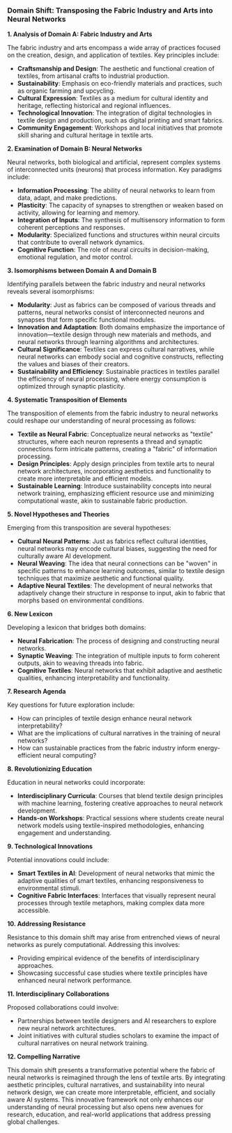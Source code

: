 ### Domain Shift: Transposing the Fabric Industry and Arts into Neural Networks

**1. Analysis of Domain A: Fabric Industry and Arts**

The fabric industry and arts encompass a wide array of practices focused on the creation, design, and application of textiles. Key principles include:

- **Craftsmanship and Design**: The aesthetic and functional creation of textiles, from artisanal crafts to industrial production.
- **Sustainability**: Emphasis on eco-friendly materials and practices, such as organic farming and upcycling.
- **Cultural Expression**: Textiles as a medium for cultural identity and heritage, reflecting historical and regional influences.
- **Technological Innovation**: The integration of digital technologies in textile design and production, such as digital printing and smart fabrics.
- **Community Engagement**: Workshops and local initiatives that promote skill sharing and cultural heritage in textile arts.

**2. Examination of Domain B: Neural Networks**

Neural networks, both biological and artificial, represent complex systems of interconnected units (neurons) that process information. Key paradigms include:

- **Information Processing**: The ability of neural networks to learn from data, adapt, and make predictions.
- **Plasticity**: The capacity of synapses to strengthen or weaken based on activity, allowing for learning and memory.
- **Integration of Inputs**: The synthesis of multisensory information to form coherent perceptions and responses.
- **Modularity**: Specialized functions and structures within neural circuits that contribute to overall network dynamics.
- **Cognitive Function**: The role of neural circuits in decision-making, emotional regulation, and motor control.

**3. Isomorphisms between Domain A and Domain B**

Identifying parallels between the fabric industry and neural networks reveals several isomorphisms:

- **Modularity**: Just as fabrics can be composed of various threads and patterns, neural networks consist of interconnected neurons and synapses that form specific functional modules.
- **Innovation and Adaptation**: Both domains emphasize the importance of innovation—textile design through new materials and methods, and neural networks through learning algorithms and architectures.
- **Cultural Significance**: Textiles can express cultural narratives, while neural networks can embody social and cognitive constructs, reflecting the values and biases of their creators.
- **Sustainability and Efficiency**: Sustainable practices in textiles parallel the efficiency of neural processing, where energy consumption is optimized through synaptic plasticity.

**4. Systematic Transposition of Elements**

The transposition of elements from the fabric industry to neural networks could reshape our understanding of neural processing as follows:

- **Textile as Neural Fabric**: Conceptualize neural networks as "textile" structures, where each neuron represents a thread and synaptic connections form intricate patterns, creating a "fabric" of information processing.
- **Design Principles**: Apply design principles from textile arts to neural network architectures, incorporating aesthetics and functionality to create more interpretable and efficient models.
- **Sustainable Learning**: Introduce sustainability concepts into neural network training, emphasizing efficient resource use and minimizing computational waste, akin to sustainable fabric production.

**5. Novel Hypotheses and Theories**

Emerging from this transposition are several hypotheses:

- **Cultural Neural Patterns**: Just as fabrics reflect cultural identities, neural networks may encode cultural biases, suggesting the need for culturally aware AI development.
- **Neural Weaving**: The idea that neural connections can be "woven" in specific patterns to enhance learning outcomes, similar to textile design techniques that maximize aesthetic and functional quality.
- **Adaptive Neural Textiles**: The development of neural networks that adaptively change their structure in response to input, akin to fabric that morphs based on environmental conditions.

**6. New Lexicon**

Developing a lexicon that bridges both domains:

- **Neural Fabrication**: The process of designing and constructing neural networks.
- **Synaptic Weaving**: The integration of multiple inputs to form coherent outputs, akin to weaving threads into fabric.
- **Cognitive Textiles**: Neural networks that exhibit adaptive and aesthetic qualities, enhancing interpretability and functionality.

**7. Research Agenda**

Key questions for future exploration include:

- How can principles of textile design enhance neural network interpretability?
- What are the implications of cultural narratives in the training of neural networks?
- How can sustainable practices from the fabric industry inform energy-efficient neural computing?

**8. Revolutionizing Education**

Education in neural networks could incorporate:

- **Interdisciplinary Curricula**: Courses that blend textile design principles with machine learning, fostering creative approaches to neural network development.
- **Hands-on Workshops**: Practical sessions where students create neural network models using textile-inspired methodologies, enhancing engagement and understanding.

**9. Technological Innovations**

Potential innovations could include:

- **Smart Textiles in AI**: Development of neural networks that mimic the adaptive qualities of smart textiles, enhancing responsiveness to environmental stimuli.
- **Cognitive Fabric Interfaces**: Interfaces that visually represent neural processes through textile metaphors, making complex data more accessible.

**10. Addressing Resistance**

Resistance to this domain shift may arise from entrenched views of neural networks as purely computational. Addressing this involves:

- Providing empirical evidence of the benefits of interdisciplinary approaches.
- Showcasing successful case studies where textile principles have enhanced neural network performance.

**11. Interdisciplinary Collaborations**

Proposed collaborations could involve:

- Partnerships between textile designers and AI researchers to explore new neural network architectures.
- Joint initiatives with cultural studies scholars to examine the impact of cultural narratives on neural network training.

**12. Compelling Narrative**

This domain shift presents a transformative potential where the fabric of neural networks is reimagined through the lens of textile arts. By integrating aesthetic principles, cultural narratives, and sustainability into neural network design, we can create more interpretable, efficient, and socially aware AI systems. This innovative framework not only enhances our understanding of neural processing but also opens new avenues for research, education, and real-world applications that address pressing global challenges.